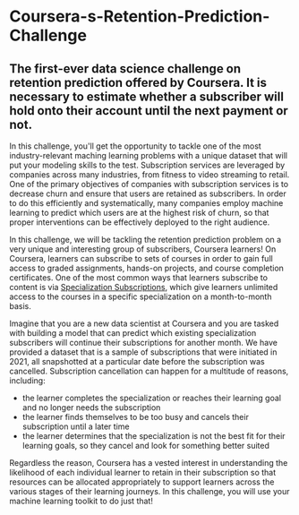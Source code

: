 # Coursera-s-Retention-Prediction-Challenge
## The first-ever data science challenge on retention prediction offered by Coursera. It is necessary to estimate whether a subscriber will hold onto their account until the next payment or not.

In this challenge, you'll get the opportunity to tackle one of the most industry-relevant maching learning problems with a unique dataset that will put your modeling skills to the test. Subscription services are leveraged by companies across many industries, from fitness to video streaming to retail. One of the primary objectives of companies with subscription services is to decrease churn and ensure that users are retained as subscribers. In order to do this efficiently and systematically, many companies employ machine learning to predict which users are at the highest risk of churn, so that proper interventions can be effectively deployed to the right audience.

In this challenge, we will be tackling the retention prediction problem on a very unique and interesting group of subscribers, Coursera learners! On Coursera, learners can subscribe to sets of courses in order to gain full access to graded assignments, hands-on projects, and course completion certificates. One of the most common ways that learners subscribe to content is via [Specialization Subscriptions](https://www.coursera.support/s/article/216348103-Coursera-subscriptions?language=en_US#specialization), which give learners unlimited access to the courses in a specific specialization on a month-to-month basis.

Imagine that you are a new data scientist at Coursera and you are tasked with building a model that can predict which existing specialization subscribers will continue their subscriptions for another month. We have provided a dataset that is a sample of subscriptions that were initiated in 2021, all snapshotted at a particular date before the subscription was cancelled. Subscription cancellation can happen for a multitude of reasons, including:
* the learner completes the specialization or reaches their learning goal and no longer needs the subscription
* the learner finds themselves to be too busy and cancels their subscription until a later time
* the learner determines that the specialization is not the best fit for their learning goals, so they cancel and look for something better suited

Regardless the reason, Coursera has a vested interest in understanding the likelihood of each individual learner to retain in their subscription so that resources can be allocated appropriately to support learners across the various stages of their learning journeys. In this challenge, you will use your machine learning toolkit to do just that!
